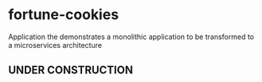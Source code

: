 # fortune-cookies
Application the demonstrates a monolithic application to be transformed to a microservices architecture

## UNDER CONSTRUCTION


